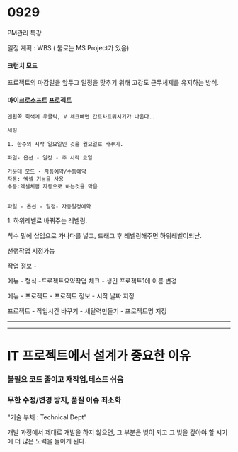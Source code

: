 # 0929

PM관리 특강

일정 계획 : WBS ( 툴로는 MS Project가 있음)





####  크런치 모드 

프로젝트의 마감일을 앞두고 일정을 맞추기 위해 고강도 근무체제를 유지하는 방식.





#### 마이크로소프트 프로젝트



```
맨왼쪽 회색에 우클릭, V 체크빼면 간트차트뭐시기가 나온다..

세팅 

1. 한주의 시작 일요일인 것을 월요일로 바꾸기.

파일- 옵션 - 일정 - 주 시작 요일 

가운데 모드 - 자동예약/수동예약
자동: 엑셀 기능을 사용
수동:엑셀처럼 자동으로 하는것을 막음


파일 - 옵션 - 일정- 자동일정예약

```







1: 하위레벨로 바꿔주는 레벨링.



착수 밑에 삽입으로 가나다를 넣고, 드래그 후 레벨링해주면 하위레벨이되낟.



선행작업 지정가능



작업 정보 - 





메뉴 - 형식 -프로젝트요약작업 체크 - 생긴 프로젝트1에 이름 변경

메뉴 - 프로젝트  - 프로젝트 정보 - 시작 날짜  지정

프로젝트 - 작업시간 바꾸기  - 새달력만들기 - 프로젝트명 지정





---

---





# IT 프로젝트에서 설계가 중요한 이유

### 불필요 코드 줄이고 재작업,테스트 쉬움

### 무한 수정/변경 방지, 품질 이슈 최소화 



"기술 부채 : Technical Dept"

개발 과정에서 제대로 개발을 하지 않으면, 그 부분은 빚이 되고 그 빚을 갚아야 할 시기에 더 많은 노력을 들이게 된다. 